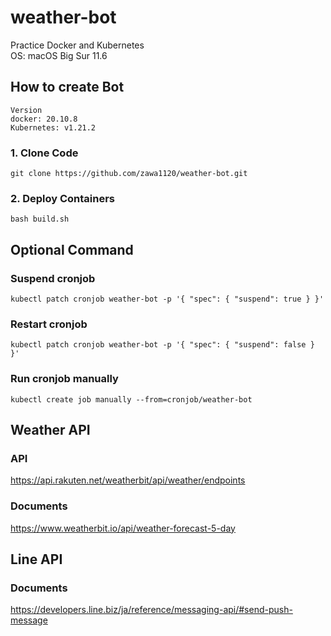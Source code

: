 # weather-bot
Practice Docker and Kubernetes \
OS: macOS Big Sur 11.6

## How to create Bot
```
Version
docker: 20.10.8
Kubernetes: v1.21.2
```

### 1. Clone Code
```
git clone https://github.com/zawa1120/weather-bot.git
```

### 2. Deploy Containers
```
bash build.sh
```

## Optional Command

### Suspend cronjob
```
kubectl patch cronjob weather-bot -p '{ "spec": { "suspend": true } }'
```

### Restart cronjob
```
kubectl patch cronjob weather-bot -p '{ "spec": { "suspend": false } }'
```

### Run cronjob manually
```
kubectl create job manually --from=cronjob/weather-bot
```

## Weather API
### API
https://api.rakuten.net/weatherbit/api/weather/endpoints

### Documents
https://www.weatherbit.io/api/weather-forecast-5-day

## Line API
### Documents
https://developers.line.biz/ja/reference/messaging-api/#send-push-message
